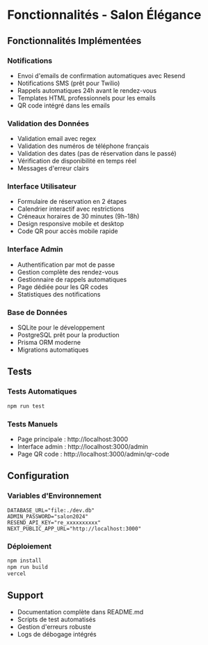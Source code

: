 # Fonctionnalités - Salon Élégance

## Fonctionnalités Implémentées

### Notifications
- Envoi d'emails de confirmation automatiques avec Resend
- Notifications SMS (prêt pour Twilio)
- Rappels automatiques 24h avant le rendez-vous
- Templates HTML professionnels pour les emails
- QR code intégré dans les emails

### Validation des Données
- Validation email avec regex
- Validation des numéros de téléphone français
- Validation des dates (pas de réservation dans le passé)
- Vérification de disponibilité en temps réel
- Messages d'erreur clairs

### Interface Utilisateur
- Formulaire de réservation en 2 étapes
- Calendrier interactif avec restrictions
- Créneaux horaires de 30 minutes (9h-18h)
- Design responsive mobile et desktop
- Code QR pour accès mobile rapide

### Interface Admin
- Authentification par mot de passe
- Gestion complète des rendez-vous
- Gestionnaire de rappels automatiques
- Page dédiée pour les QR codes
- Statistiques des notifications

### Base de Données
- SQLite pour le développement
- PostgreSQL prêt pour la production
- Prisma ORM moderne
- Migrations automatiques

## Tests

### Tests Automatiques
```bash
npm run test
```

### Tests Manuels
- Page principale : http://localhost:3000
- Interface admin : http://localhost:3000/admin
- Page QR code : http://localhost:3000/admin/qr-code

## Configuration

### Variables d'Environnement
```env
DATABASE_URL="file:./dev.db"
ADMIN_PASSWORD="salon2024"
RESEND_API_KEY="re_xxxxxxxxxx"
NEXT_PUBLIC_APP_URL="http://localhost:3000"
```

### Déploiement
```bash
npm install
npm run build
vercel
```

## Support

- Documentation complète dans README.md
- Scripts de test automatisés
- Gestion d'erreurs robuste
- Logs de débogage intégrés


